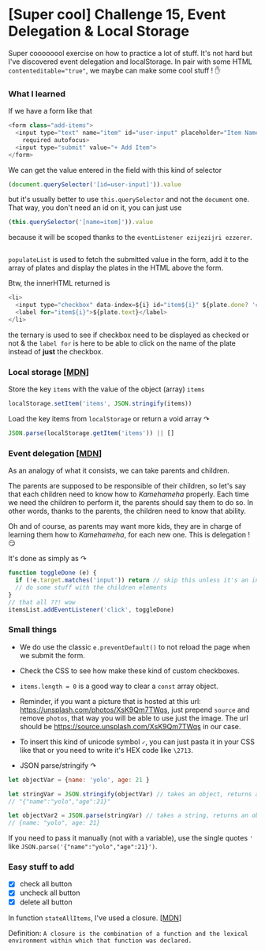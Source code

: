 # [Super cool] Challenge 15, Event Delegation & Local Storage
Super coooooool exercise on how to practice a lot of stuff. It's not hard but
  I've discovered event delegation and localStorage. In pair with some HTML
  `contenteditable="true"`, we maybe can make some cool stuff ! :hand:

### What I learned
If we have a form like that
```js
<form class="add-items">
  <input type="text" name="item" id="user-input" placeholder="Item Name"
    required autofocus>
  <input type="submit" value="+ Add Item">
</form>
```

We can get the value entered in the field with this kind of selector
```js
(document.querySelector('[id=user-input]')).value
```
but it's usually better to use `this.querySelector` and not the
`document` one. That way, you don't need an id on it, you can just use
```js
(this.querySelector('[name=item]')).value
```
because it will be scoped thanks to the `eventListener ezijezijri ezzerer`.

```js

```

`populateList` is used to fetch the submitted value in the form, add it to the
  array of plates and display the plates in the HTML above the form.

Btw, the innerHTML returned is
```js
<li>
  <input type="checkbox" data-index=${i} id="item${i}" ${plate.done? 'checked' : ''} />
  <label for="item${i}">${plate.text}</label>
</li>
```
the ternary is used to see if checkbox need to be displayed as checked or not &
  the `label for` is here to be able to click on the name of the plate instead
  of **just** the checkbox.

### Local storage [[MDN][1]]
Store the key `items` with the value of the object (array) `items`
```js
localStorage.setItem('items', JSON.stringify(items))
```

Load the key items from `localStorage` or return a void array ↷
```js
JSON.parse(localStorage.getItem('items')) || []
```

### Event delegation [[MDN][2]]
As an analogy of what it consists, we can take parents and children.

The parents are supposed to be responsible of their children, so let's say that
  each children need to know how to _Kamehameha_ properly. Each time we need the
  children to perform it, the parents should say them to do so. In other words,
  thanks to the parents, the children need to know that ability.

Oh and of course, as parents may want more kids, they are in charge of learning
  them how to _Kamehameha_, for each new one. This is delegation ! :smirk:

It's done as simply as ↷
```js
function toggleDone (e) {
  if (!e.target.matches('input')) return // skip this unless it's an input
  // do some stuff with the children elements
}
// that all ??! wow
itemsList.addEventListener('click', toggleDone)
```

### Small things
- We do use the classic `e.preventDefault()` to not reload the page when we
  submit the form.

- Check the CSS to see how make these kind of custom checkboxes.

- `items.length = 0` is a good way to clear a `const` array object.

- Reminder, if you want a picture that is hosted at this url:
  https://unsplash.com/photos/XsK9Qm7TWqs, just prepend `source` and remove
  `photos`, that way you will be able to use just the image. The url should be
  https://source.unsplash.com/XsK9Qm7TWqs in our case.

- To insert this kind of unicode symbol `✓`, you can just pasta it in your CSS
  like that or you need to write it's HEX code like `\2713`.

- JSON parse/stringify ↷
```js
let objectVar = {name: 'yolo', age: 21 }

let stringVar = JSON.stringify(objectVar) // takes an object, returns a string
// "{"name":"yolo","age":21}"

let objectVar2 = JSON.parse(stringVar) // takes a string, returns an object (JSON)
// {name: "yolo", age: 21}
```

If you need to pass it manually (not with a variable), use the single quotes `'`
like `JSON.parse('{"name":"yolo","age":21}')`.

### Easy stuff to add

- [x] check all button
- [x] uncheck all button
- [x] delete all button

In function `stateAllItems`, I've used a closure. [[MDN][3]]

Definition: `A closure is the combination of a function and the lexical
 environment within which that function was declared.`

[1]: https://developer.mozilla.org/en-US/docs/Web/API/Window/localStorage
[2]: https://developer.mozilla.org/en-US/docs/Web/API/Event/target
[3]: https://developer.mozilla.org/en-US/docs/Web/JavaScript/Closures
